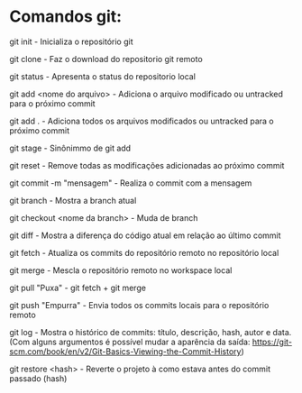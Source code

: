 # Comandos git:

git init - Inicializa o repositório git

git clone - Faz o download do repositorio git remoto

git status - Apresenta o status do repositorio local

git add \<nome do arquivo> - Adiciona o arquivo modificado ou untracked para o próximo commit

git add . - Adiciona todos os arquivos modificados ou untracked para o próximo commit

git stage - Sinônimmo de git add

git reset - Remove todas as modificações adicionadas ao próximo commit

git commit -m "mensagem" - Realiza o commit com a mensagem

git branch - Mostra a branch atual

git checkout \<nome da branch> - Muda de branch

git diff - Mostra a diferença do código atual em relação ao último commit

git fetch - Atualiza os commits do repositório remoto no repositório local

git merge - Mescla o repositório remoto no workspace local

git pull "Puxa" - git fetch + git merge

git push "Empurra" - Envia todos os commits locais para o repositório remoto

git log - Mostra o histórico de commits: título, descrição, hash, autor e data. (Com alguns argumentos é possível mudar a aparência da saída: https://git-scm.com/book/en/v2/Git-Basics-Viewing-the-Commit-History)

git restore \<hash> - Reverte o projeto à como estava antes do commit passado (hash)

